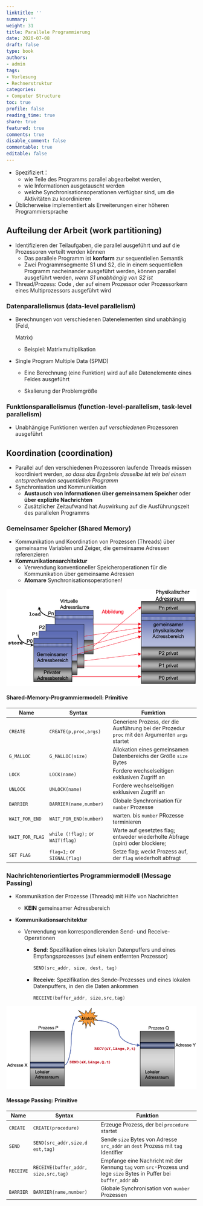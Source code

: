 ```yaml
---
linktitle: ''
summary: ''
weight: 31
title: Parallele Programmierung
date: 2020-07-08
draft: false
type: book
authors:
- admin
tags:
- Vorlesung
- Rechnerstruktur
categories:
- Computer Structure
toc: true
profile: false
reading_time: true
share: true
featured: true
comments: true
disable_comment: false
commentable: true
editable: false
---
```


- Spezifiziert：
  - wie Teile des Programms parallel abgearbeitet werden, 
  - wie Informationen ausgetauscht werden
  - welche Synchronisationsoperationen verfügbar sind, um die Aktivitäten zu koordinieren
- Üblicherweise implementiert als Erweiterungen einer höheren Programmiersprache 

## Aufteilung der Arbeit (work partitioning)

- Identifizieren der Teilaufgaben, die parallel ausgeführt und auf die Prozessoren verteilt werden können
  - Das parallele Programm ist **konform** zur sequentiellen Semantik
  - Zwei Programmsegmente S1 und S2, die in einem sequentiellen Programm nacheinander ausgeführt werden, können parallel ausgeführt werden, *wenn S1 unabhängig von S2 ist*
- Thread/Prozess: Code , der auf einem Prozessor oder Prozessorkern eines Multiprozessors ausgeführt wird

### Datenparallelismus (data-level parallelism)

- Berechnungen von verschiedenen Datenelementen sind unabhängig (Feld,

  Matrix)

  - Beispiel: Matrixmultiplikation

- Single Program Multiple Data (SPMD)

  - Eine Berechnung (eine Funktion) wird auf alle Datenelemente eines Feldes ausgeführt

  - Skalierung der Problemgröße

### Funktionsparallelismus (function-level-parallelism, task-level parallelism)

- Unabhängige Funktionen werden auf *verschiedenen* Prozessoren ausgeführt



## Koordination (coordination)

- Parallel auf den verschiedenen Prozessoren laufende Threads müssen koordiniert werden, *so dass das Ergebnis dasselbe ist wie bei einem entsprechenden sequentiellen Programm*
- Synchronisation und Kommunikation
  - **Austausch von Informationen über gemeinsamem Speicher** oder **über explizite Nachrichten**
  - Zusätzlicher Zeitaufwand hat Auswirkung auf die Ausführungszeit des parallelen Programms

### Gemeinsamer Speicher (Shared Memory)

- Kommunikation und Koordination von Prozessen (Threads) über gemeinsame Variablen und Zeiger, die gemeinsame Adressen referenzieren
- **Kommunikationsarchitektur**
  - Verwendung konventioneller Speicheroperationen für die Kommunikation über gemeinsame Adressen
  - **Atomare** Synchronisationsoperationen!

<img src="https://raw.githubusercontent.com/EckoTan0804/upic-repo/master/uPic/截屏2020-07-10%2022.30.42.png" alt="截屏2020-07-10 22.30.42" style="zoom:67%;" />

#### Shared-Memory-Programmiermodell: Primitive

| Name            | Syntax                           | Fumktion                                                     |
| --------------- | -------------------------------- | ------------------------------------------------------------ |
| ``CREATE``      | ``CREATE(p,proc,args)``          | Generiere Prozess, der die Ausführung bei der Prozedur `proc` mit den Argumenten `args` startet |
| ``G_MALLOC``    | ``G_MALLOC(size)``               | Allokation eines gemeinsamen Datenbereichs der Größe `size` Bytes |
| ``LOCK``        | ``LOCK(name)``                   | Fordere wechselseitigen exklusiven Zugriff an                |
| ``UNLOCK``      | ``UNLOCK(name)``                 | Fordere wechselseitigen exklusiven Zugriff an                |
| `BARRIER`       | `BARRIER(name,number)`           | Globale Synchronisation für `number` Prozesse                |
| `WAIT_FOR_END`  | `WAIT_FOR_END(number)`           | warten. bis `number` PRozesse terminieren                    |
| `WAIT_FOR_FLAG` | `while (!flag);` or `WAIT(flag)` | Warte auf gesetztes flag; entweder wiederholte Abfrage (spin) oder blockiere; |
| `SET FLAG`      | `flag=1;` or `SIGNAL(flag)`      | Setze flag; weckt Prozess auf, der `flag` wiederholt abfragt |

### Nachrichtenorientiertes Programmiermodell (Message Passing)

- Kommunikation der Prozesse (Threads) mit Hilfe von Nachrichten

  - **KEIN** gemeinsamer Adressbereich

- **Kommunikationsarchitektur**

  - Verwendung von korrespondierenden Send- und Receive-Operationen

    - **Send**: Spezifikation eines lokalen Datenpuffers und eines Empfangsprozesses (auf einem entfernten Prozessor)

      ```c
      SEND(src_addr, size, dest, tag)
      ```

    - **Receive**: Spezifikation des Sende-Prozesses und eines lokalen Datenpuffers, in den die Daten ankommen

      ```C
      RECEIVE(buffer_addr, size,src,tag)
      ```

<img src="https://raw.githubusercontent.com/EckoTan0804/upic-repo/master/uPic/截屏2020-07-10%2022.35.07.png" alt="截屏2020-07-10 22.35.07" style="zoom:67%;" />

#### Message Passing: Primitive

| Name      | Syntax                               | Funktion                                                     |
| --------- | ------------------------------------ | ------------------------------------------------------------ |
| `CREATE`  | `CREATE(procedure)`                  | Erzeuge Prozess, der bei `procedure` startet                 |
| `SEND`    | `SEND(src_addr,size,d est,tag)`      | Sende `size` Bytes von Adresse `src_addr` an `dest` Prozess mit `tag` Identifier |
| `RECEIVE` | `RECEIVE(buffer_addr, size,src,tag)` | Empfange eine Nachricht mit der Kennung `tag` vom `src`-Prozess und lege `size` Bytes in Puffer bei `buffer_addr` ab |
| `BARRIER` | `BARRIER(name,number)`               | Globale Synchronisation von `number` Prozessen               |